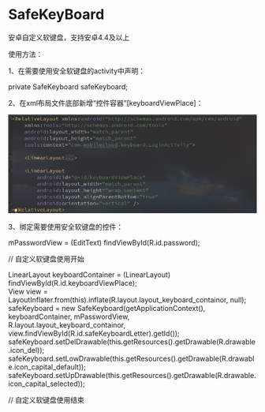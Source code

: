 # SafeKeyBoard
安卓自定义软键盘，支持安卓4.4及以上

使用方法：

1、在需要使用安全软键盘的activity中声明：

   private SafeKeyboard safeKeyboard;
   
2、在xml布局文件底部新增“控件容器”[keyboardViewPlace]：

![cmd-markdown-logo](https://github.com/luhaikong/SafeKeyBoard/blob/master/picture/xml%E6%A0%B7%E5%BC%8F.png)
        
3、绑定需要使用安全软键盘的控件：

  mPasswordView = (EditText) findViewById(R.id.password);
  
  // 自定义软键盘使用开始
  
  LinearLayout keyboardContainer = (LinearLayout) findViewById(R.id.keyboardViewPlace);  
  View view = LayoutInflater.from(this).inflate(R.layout.layout_keyboard_containor, null);  
  safeKeyboard = new SafeKeyboard(getApplicationContext(), keyboardContainer, mPasswordView,  
          R.layout.layout_keyboard_containor, view.findViewById(R.id.safeKeyboardLetter).getId());  
  safeKeyboard.setDelDrawable(this.getResources().getDrawable(R.drawable.icon_del));  
  safeKeyboard.setLowDrawable(this.getResources().getDrawable(R.drawable.icon_capital_default));  
  safeKeyboard.setUpDrawable(this.getResources().getDrawable(R.drawable.icon_capital_selected));  

  // 自定义软键盘使用结束
